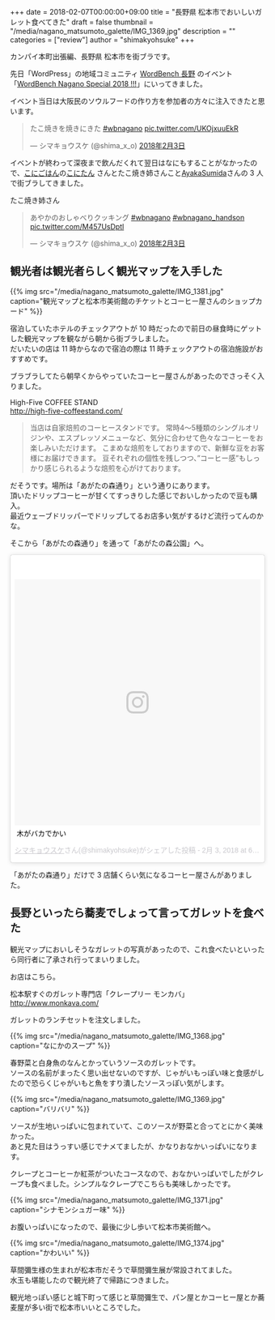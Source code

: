 +++
date = 2018-02-07T00:00:00+09:00
title = "長野県 松本市でおいしいガレット食べてきた"
draft = false
thumbnail = "/media/nagano_matsumoto_galette/IMG_1369.jpg"
description = ""
categories = ["review"]
author = "shimakyohsuke"
+++

カンパイ本町出張編、長野県 松本市を街ブラです。

<!--more-->

先日「WordPress」の地域コミュニティ [WordBench 長野](http://wordbench.org/groups/nagano/) のイベント「[WordBench Nagano Special 2018 !!!](https://wbnagano.connpass.com/event/73030/)」にいってきました。

イベント当日は大阪民のソウルフードの作り方を参加者の方々に注入できたと思います。

<blockquote class="twitter-tweet" data-lang="ja"><p lang="ja" dir="ltr">たこ焼きを焼きにきた <a href="https://twitter.com/hashtag/wbnagano?src=hash&amp;ref_src=twsrc%5Etfw">#wbnagano</a> <a href="https://t.co/UKOjxuuEkR">pic.twitter.com/UKOjxuuEkR</a></p>&mdash; シマキョウスケ (@shima_x_o) <a href="https://twitter.com/shima_x_o/status/959634761227513856?ref_src=twsrc%5Etfw">2018年2月3日</a></blockquote>

イベントが終わって深夜まで飲んだくれて翌日はなにもすることがなかったので、[こにごはん](https://gohan52.wordpress.com/)の[こにたん](https://twitter.com/skd_nw) さんとたこ焼き姉さんこと[AyakaSumida](https://twitter.com/spicagraph)さんの 3 人で街ブラしてきました。

たこ焼き姉さん

<blockquote class="twitter-tweet" data-lang="ja"><p lang="ja" dir="ltr">あやかのおしゃべりクッキング <a href="https://twitter.com/hashtag/wbnagano?src=hash&amp;ref_src=twsrc%5Etfw">#wbnagano</a> <a href="https://twitter.com/hashtag/wbnagano_handson?src=hash&amp;ref_src=twsrc%5Etfw">#wbnagano_handson</a> <a href="https://t.co/M457UsDptl">pic.twitter.com/M457UsDptl</a></p>&mdash; シマキョウスケ (@shima_x_o) <a href="https://twitter.com/shima_x_o/status/959659718120583168?ref_src=twsrc%5Etfw">2018年2月3日</a></blockquote>
<script async src="https://platform.twitter.com/widgets.js" charset="utf-8"></script>


## 観光者は観光者らしく観光マップを入手した

{{% img src="/media/nagano_matsumoto_galette/IMG_1381.jpg" caption="観光マップと松本市美術館のチケットとコーヒー屋さんのショップカード" %}}

宿泊していたホテルのチェックアウトが 10 時だったので前日の昼食時にゲットした観光マップを観ながら朝から街ブラしました。  
だいたいの店は 11 時からなので宿泊の際は 11 時チェックアウトの宿泊施設がおすすめです。

ブラブラしてたら朝早くからやっていたコーヒー屋さんがあったのでさっそく入りました。

High-Five COFFEE STAND  
<http://high-five-coffeestand.com/>

> 当店は自家焙煎のコーヒースタンドです。 常時4〜5種類のシングルオリジンや、エスプレッソメニューなど、気分に合わせて色々なコーヒーをお楽しみいただけます。 こまめな焙煎をしておりますので、新鮮な豆をお客様にお届けできます。 豆それぞれの個性を残しつつ、”コーヒー感”もしっかり感じられるような焙煎を心がけております。

だそうです。場所は「あがたの森通り」という通りにあります。  
頂いたドリップコーヒーが甘くてすっきりした感じでおいしかったので豆も購入。  
最近ウェーブドリッパーでドリップしてるお店多い気がするけど流行ってんのかな。

そこから「あがたの森通り」を通って「あがたの森公園」へ。

<blockquote class="instagram-media" data-instgrm-captioned data-instgrm-permalink="https://www.instagram.com/p/BewitkmFUZv/" data-instgrm-version="8" style=" background:#FFF; border:0; border-radius:3px; box-shadow:0 0 1px 0 rgba(0,0,0,0.5),0 1px 10px 0 rgba(0,0,0,0.15); margin: 1px; max-width:658px; padding:0; width:99.375%; width:-webkit-calc(100% - 2px); width:calc(100% - 2px);"><div style="padding:8px;"> <div style=" background:#F8F8F8; line-height:0; margin-top:40px; padding:50.0% 0; text-align:center; width:100%;"> <div style=" background:url(data:image/png;base64,iVBORw0KGgoAAAANSUhEUgAAACwAAAAsCAMAAAApWqozAAAABGdBTUEAALGPC/xhBQAAAAFzUkdCAK7OHOkAAAAMUExURczMzPf399fX1+bm5mzY9AMAAADiSURBVDjLvZXbEsMgCES5/P8/t9FuRVCRmU73JWlzosgSIIZURCjo/ad+EQJJB4Hv8BFt+IDpQoCx1wjOSBFhh2XssxEIYn3ulI/6MNReE07UIWJEv8UEOWDS88LY97kqyTliJKKtuYBbruAyVh5wOHiXmpi5we58Ek028czwyuQdLKPG1Bkb4NnM+VeAnfHqn1k4+GPT6uGQcvu2h2OVuIf/gWUFyy8OWEpdyZSa3aVCqpVoVvzZZ2VTnn2wU8qzVjDDetO90GSy9mVLqtgYSy231MxrY6I2gGqjrTY0L8fxCxfCBbhWrsYYAAAAAElFTkSuQmCC); display:block; height:44px; margin:0 auto -44px; position:relative; top:-22px; width:44px;"></div></div> <p style=" margin:8px 0 0 0; padding:0 4px;"> <a href="https://www.instagram.com/p/BewitkmFUZv/" style=" color:#000; font-family:Arial,sans-serif; font-size:14px; font-style:normal; font-weight:normal; line-height:17px; text-decoration:none; word-wrap:break-word;" target="_blank">木がバカでかい</a></p> <p style=" color:#c9c8cd; font-family:Arial,sans-serif; font-size:14px; line-height:17px; margin-bottom:0; margin-top:8px; overflow:hidden; padding:8px 0 7px; text-align:center; text-overflow:ellipsis; white-space:nowrap;"><a href="https://www.instagram.com/shimakyohsuke/" style=" color:#c9c8cd; font-family:Arial,sans-serif; font-size:14px; font-style:normal; font-weight:normal; line-height:17px;" target="_blank"> シマキョウスケ</a>さん(@shimakyohsuke)がシェアした投稿 - <time style=" font-family:Arial,sans-serif; font-size:14px; line-height:17px;" datetime="2018-02-04T02:44:56+00:00"> 2月 3, 2018 at 6:44午後 PST</time></p></div></blockquote> <script async defer src="//platform.instagram.com/en_US/embeds.js"></script>

「あがたの森通り」だけで 3 店舗くらい気になるコーヒー屋さんがありました。

## 長野といったら蕎麦でしょって言ってガレットを食べた

観光マップにおいしそうなガレットの写真があったので、これ食べたいといったら同行者に了承され行ってまいりました。

お店はこちら。

松本駅すぐのガレット専門店「クレープリー モンカバ」  
<http://www.monkava.com/>

ガレットのランチセットを注文しました。

{{% img src="/media/nagano_matsumoto_galette/IMG_1368.jpg" caption="なにかのスープ" %}}

春野菜と白身魚のなんとかっていうソースのガレットです。  
ソースの名前がまったく思い出せないのですが、じゃがいもっぽい味と食感がしたので恐らくじゃがいもと魚をすり潰したソースっぽい気がします。

{{% img src="/media/nagano_matsumoto_galette/IMG_1369.jpg" caption="バリバリ" %}}

ソースが生地いっぱいに包まれていて、このソースが野菜と合ってとにかく美味かった。  
あと見た目はうっすい感じでナメてましたが、かなりおなかいっぱいになります。

クレープとコーヒーか紅茶がついたコースなので、おなかいっぱいでしたがクレープも食べました。シンプルなクレープでこちらも美味しかったです。

{{% img src="/media/nagano_matsumoto_galette/IMG_1371.jpg" caption="シナモンシュガー味" %}}

お腹いっぱいになったので、最後に少し歩いて松本市美術館へ。

{{% img src="/media/nagano_matsumoto_galette/IMG_1374.jpg" caption="かわいい" %}}

草間彌生様の生まれが松本市だそうで草間彌生展が常設されてました。  
水玉も堪能したので観光終了で帰路につきました。

観光地っぽい感じと城下町って感じと草間彌生で、パン屋とかコーヒー屋とか蕎麦屋が多い街で松本市いいところでした。
